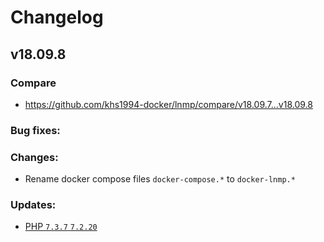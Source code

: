 # Changelog

## v18.09.8

### Compare

* https://github.com/khs1994-docker/lnmp/compare/v18.09.7...v18.09.8

### Bug fixes:

### Changes:

* Rename docker compose files `docker-compose.*` to `docker-lnmp.*`

### Updates:

* [PHP `7.3.7` `7.2.20`](https://www.php.net/ChangeLog-7.php#7.3.7)
